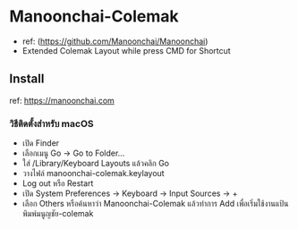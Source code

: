 # Manoonchai-Colemak
- ref: (https://github.com/Manoonchai/Manoonchai)
- Extended Colemak Layout while press CMD for Shortcut 


## Install
ref: https://manoonchai.com
### วิธีติดตั้งสำหรับ macOS

- เปิด Finder
- เลือกเมนู Go → Go to Folder...
- ใส่ /Library/Keyboard Layouts แล้วคลิก Go
- วางไฟล์ manoonchai-colemak.keylayout
- Log out หรือ Restart
- เปิด System Preferences → Keyboard → Input Sources → +
- เลือก Others หรือค้นหาว่า Manoonchai-Colemak แล้วทำการ Add เพื่อเริ่มใช้งานแป้นพิมพ์มนูญชัย-colemak